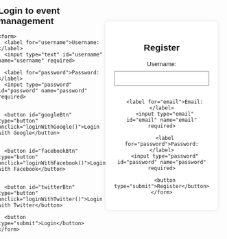 <!DOCTYPE html>
<html lang="en">
<head>
  <meta charset="UTF-8">
  <meta name="viewport" content="width=device-width, initial-scale=1.0">
  <title>Login Page</title>
  <style>
    body {
      font-family: Arial, sans-serif;
      margin: 0;
      padding: 0;
      display: flex;
      align-items: center;
      justify-content: center;
      height: 100vh;
      background:
      url(
        https://utsavcaterer.in/wp-content/uploads/2019/09/event-management2-1.jpg;
      )
    }

    #loginForm {
        background-color: #899ba7;
      padding: 20px;
      border-radius: 8px;
      box-shadow: 0 0 10px rgba(0, 0, 0, 0.1);
    }

    label {
      display: block;
      margin-bottom: 8px;
    }

    input {
      width: 100%;
      padding: 8px;
      margin-bottom: 16px;
      box-sizing: border-box;
    }

    button {
      width: 100%;
      padding: 10px;
      margin-bottom: 8px;
      border: none;
      border-radius: 4px;
      cursor: pointer;
    }

    #googleBtn {
      background-color: #4285f4;
      color: #fff;
    }

    #facebookBtn {
      background-color: #3b5998;
      color: #fff;
    }

    #twitterBtn {
      background-color: #1da1f2;
      color: #fff;
    }
  </style>
</head>
<body>

  <div id="loginForm">
    <h2>Login to event management</h2>

    <form>
      <label for="username">Username:</label>
      <input type="text" id="username" name="username" required>

      <label for="password">Password:</label>
      <input type="password" id="password" name="password" required>

     
      <button id="googleBtn" type="button" onclick="loginWithGoogle()">Login with Google</button>

      
      <button id="facebookBtn" type="button" onclick="loginWithFacebook()">Login with Facebook</button>

      
      <button id="twitterBtn" type="button" onclick="loginWithTwitter()">Login with Twitter</button>

      <button type="submit">Login</button>
    </form>
  </div>

  <script>
    function loginWithGoogle() {
      
      alert("Google login functionality not implemented in this example.");
    }

    function loginWithFacebook() {
      
      alert("Facebook login functionality not implemented in this example.");
    }

    function loginWithTwitter() {
     
      alert("Twitter login functionality not implemented in this example.");
    }
  </script>

</body>
</html>
<!DOCTYPE html>
<html lang="en">
<head>
	<style>
		body {
			margin: 0;
			padding: 0;
		}
		section {
			width: 100%;
			height: 100vh;
			background:
				url(
					https://www.moretimepa.co.uk/wp-content/uploads/shutterstock_378811030.jpg
				);
			background-size: cover;
		}
		
		section .leftBox {
			width: 50%;
			height: 100%;
			float: left;
			padding: 50px;
			box-sizing: border-box;
		}
		
		section .leftBox .content {
			color: #fff;
			background: rgba(0, 0, 0, 0.5);
			padding: 40px;
			transition: .5s;
		}
		
		section .leftBox .content:hover {
			background: #e91e63;
		}
		
		section .leftBox .content h1 {
			margin: 0;
			padding: 0;
			font-size: 50px;
			text-transform: uppercase;
		}
		
		section .leftBox .content p {
			margin: 10px 0 0;
			padding: 0;
		}
		
		section .events {
			position: relative;
			width: 50%;
			height: 100%;
			background: rgba(0, 0, 0, 0.5);
			float: right;
			box-sizing: border-box;
		}
		
		section .events ul {
			position: absolute;
			top: 50%;
			transform: translateY(-50%);
			margin: 0;
			padding: 40px;
			box-sizing: border-box;
		}
		
		section .events ul li {
			list-style: none;
			background: #fff;
			box-sizing: border-box;
			height: 200px;
			margin: 15px 0;
		}
		
		section .events ul li .time {
			position: relative;
			padding: 20px;
			background: #262626;
			box-sizing: border-box;
			width: 30%;
			height: 100%;
			float: left;
			text-align: center;
			transition: .5s;
		}
		
		section .events ul li:hover .time {
			background: #e91e63;
		}
		
		section .events ul li .time h2 {
			position: absolute;
			margin: 0;
			padding: 0;
			top: 50%;
			left: 50%;
			transform: translate(-50%, -50%);
			color: #fff;
			font-size: 60px;
			line-height: 30px;
		}
		
		section .events ul li .time h2 span {
			font-size: 30px;
		}

		
		section .events ul li .details {
			padding: 20px;
			background: #fff;
			box-sizing: border-box;
			width: 70%;
			height: 100%;
			float: left;
		}
		
		section .events ul li .details h3 {
			position: relative;
			margin: 0;
			padding: 0;
			font-size: 22px;
		}
		
		section .events ul li .details p {
			position: relative;
			margin: 10px 0 0;
			padding: 0;
			font-size: 16px;
		}
		
		section .events ul li .details a {
			display: inline-block;
			text-decoration: none;
			padding: 10px 15px;
			border: 1.5px solid #262626;
			margin-top: 8px;
			font-size: 18px;
			transition: .5s;
		}
		
		section .events ul li .details a:hover {
			background: #e91e63;
			color: #fff;
			border-color: #e91e63;
		}
	</style>
</head>
<body>
	<section>
		<div class="leftBox">
			<div class="content">
				<h1>
					Events and shows
				</h1>
				<p>
					The most difficult part of hosting any event is managing it.welcome everyone to event management.therefore,leading 
					companies need to aadd virtual event managementsoftware into frame work. An event plannig software can increase
					the revenue of any virtual event by helping the company easily manage the event.
					Virtual Days helps corporations host the best virtual events by providingthem with state-of the art event management
					services. Our advanced tech and tools aid us in the streamlined flow of work in creating a user-friendly virtual
					event.so our virtual event programming can help the people to easily save theiir time by register in our 
					platform.and our prices are also too low.
				</p>
			</div>
		</div>
		<div class="events">
			<ul>
				<li>
					<div class="time">
						<h2>
							25 <br><span>March</span>
						</h2>
					</div>
					<div class="details">
						<h3>
							Where is the event happening?
						</h3>
						<p>
							EVENT:Eve of Holi<br>
							Guest:Prabhas<br>
							Venue:Lovely Proffesional University,Punjab<br>
							Timing: 7:00am - 11:00am
						</p>
						<a href="#">View Details</a>
					</div>
					<div style="clear: both;"></div>
				</li>
				<li>
					<div class="time">
						<h2>
							27 <br><span>May</span>
						</h2>
					</div>
					<div class="details">
						<h3>
							Where is the event happening?
						</h3>
						<p>
							EVENT:Coke Studio India<br>
							Guest:A.R.Rahaman<br>
							Venue:Hyderabad<br>
							Timing: 6:00pm-10:00pm<br>

						</p>
						<a href="#">View Details</a>
					</div>
					<div style="clear:both;"></div>
				</li>
				<li>
					<div class="time">
						<h2>
							12 <br><span>August</span>
						</h2>
					</div>
					<div class="details">
						<h3>
							Where is the event happening?
						</h3>
						<p>
							EVENT: Tito's club<br>
							Guest:Pooja Hegde<br>
							Venue:Vishakapatnam<br>
							Timing:8:00pm - 12:00am<br>
						</p>
						<a href="#">View Details</a>
					</div>
					<div style="clear:both;"></div>
				</li>
			</ul>
		</div>
	</section>
</body>
</html>
<!DOCTYPE html>
<html lang="en">
<head>
  <meta charset="UTF-8">
  <meta name="viewport" content="width=device-width, initial-scale=1.0">
  <title>Stock Trading Platform - Register</title>
  <style>
    body {
      font-family: Arial, sans-serif;
      margin: 0;
      padding: 0;
      height: 100vh;
      display: flex;
      align-items: center;
      justify-content: center;
    }

   
    body:nth-child(odd) {
      background: linear-gradient(to right, #3498db, #2c3e50);
    }

    
    body:nth-child(even) {
      background:
      url(
        https://images.shiksha.com/mediadata/images/articles/1583747992phpzaxKKK.jpeg
      );
      background-repeat: no-repeat;
      background-size: cover;
    }

    #register-form {
      background-color: #fff;
      padding: 20px;
      border-radius: 8px;
      box-shadow: 0 0 10px rgba(0, 0, 0, 0.1);
      width: 300px;
      text-align: center;
    }

    label {
      display: block;
      margin-bottom: 8px;
    }

    input {
      width: 100%;
      padding: 8px;
      margin-bottom: 16px;
      box-sizing: border-box;
    }

    button {
      background-color: #3498db;
      color: #fff;
      padding: 10px;
      border: none;
      border-radius: 4px;
      cursor: pointer;
    }
  </style>
</head>
<body>

  <div id="register-form">
    <h2>Register</h2>
    <form action="#" method="post">
      <label for="username">Username:</label>
      <input type="text" id="username" name="username" required>

      <label for="email">Email:</label>
      <input type="email" id="email" name="email" required>

      <label for="password">Password:</label>
      <input type="password" id="password" name="password" required>

      <button type="submit">Register</button>
    </form>
  </div>

</body>
</html>
